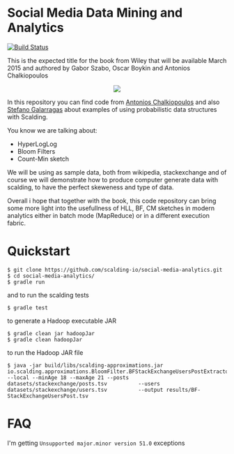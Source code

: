 Social Media Data Mining and Analytics
======================================

[![Build Status](https://travis-ci.org/scalding-io/social-media-analytics.svg?branch=master)](https://travis-ci.org/scalding-io/social-media-analytics)

This is the expected title for the book from Wiley that will be available March 2015 and authored by Gabor Szabo, Oscar Boykin and Antonios Chalkiopoulos

<p align="center">
  <a href="http://eu.wiley.com/WileyCDA/WileyTitle/productCd-1118824857.html" target="_blank"><img src="http://media.wiley.com/product_data/coverImage300/57/11188248/1118824857.jpg"/></a>
</p>

In this repository you can find code from <a href="https://github.com/Antwnis">Antonios Chalkiopoulos</a> and also <a href="https://github.com/galarragas">Stefano Galarragas</a> 
about examples of using probabilistic data structures with Scalding.

You know we are talking about:

* HyperLogLog
* Bloom Filters
* Count-Min sketch

We will be using as sample data, both from wikipedia, stackexchange and of course we will demonstrate how to produce computer generate data with scalding, to have the perfect skeweness and type of data.

Overall i hope that together with the book, this code repository can bring some more light into the usefullness of HLL, BF, CM sketches in modern analytics either in batch mode (MapReduce) or in a different execution fabric.

Quickstart
==========
  
    $ git clone https://github.com/scalding-io/social-media-analytics.git
    $ cd social-media-analytics/
    $ gradle run

and to run the scalding tests

    $ gradle test

to generate a Hadoop executable JAR

    $ gradle clean jar hadoopJar
    $ gradle clean hadoopJar

to run the Hadoop JAR file

    $ java -jar build/libs/scalding-approximations.jar io.scalding.approximations.BloomFilter.BFStackExchangeUsersPostExtractor          --local --minAge 18 --maxAge 21 --posts datasets/stackexchange/posts.tsv          --users datasets/stackexchange/users.tsv          --output results/BF-StackExchangeUsersPost.tsv

FAQ
===

I'm getting `Unsupported major.minor version 51.0` exceptions

